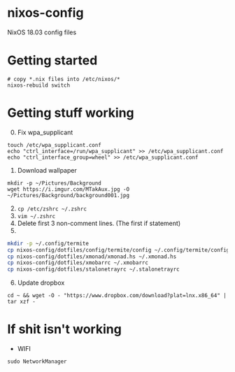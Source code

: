 # nixos-config
NixOS 18.03 config files


# Getting started

```
# copy *.nix files into /etc/nixos/*
nixos-rebuild switch
```

# Getting stuff working
0. Fix wpa_supplicant
```
touch /etc/wpa_supplicant.conf
echo "ctrl_interface=/run/wpa_supplicant" >> /etc/wpa_supplicant.conf
echo "ctrl_interface_group=wheel" >> /etc/wpa_supplicant.conf
```
1. Download wallpaper
```
mkdir -p ~/Pictures/Background
wget https://i.imgur.com/MTakAux.jpg -O ~/Pictures/Background/background001.jpg
```
2. `cp /etc/zshrc ~/.zshrc`
3. `vim ~/.zshrc`
4. Delete first 3 non-comment lines. (The first if statement)
5.
```bash
mkdir -p ~/.config/termite
cp nixos-config/dotfiles/config/termite/config ~/.config/termite/config
cp nixos-config/dotfiles/xmonad/xmonad.hs ~/.xmonad.hs
cp nixos-config/dotfiles/xmobarrc ~/.xmobarrc
cp nixos-config/dotfiles/stalonetrayrc ~/.stalonetrayrc
```
6. Update dropbox
```
cd ~ && wget -O - "https://www.dropbox.com/download?plat=lnx.x86_64" | tar xzf -
```

# If shit isn't working
- WIFI
```
sudo NetworkManager
```
